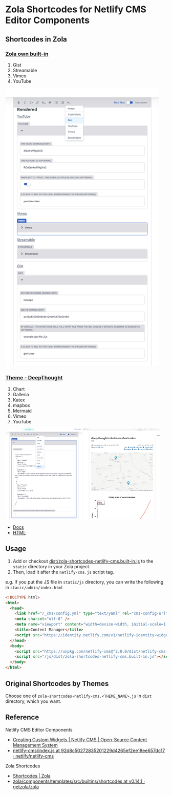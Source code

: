 # Zola Shortcodes for Netlify CMS Editor Components


## Shortcodes in Zola

### [Zola own built-in](https://www.getzola.org/documentation/content/shortcodes/#built-in-shortcodes)

1. Gist
2. Streamable
3. Vimeo
4. YouTube

<img src="docs/screenshot-shortcodes-on-cms.png" width="480px">

### [Theme - DeepThought](https://github.com/RatanShreshtha/DeepThought)

1. Chart
2. Galleria
3. Katex
4. mapbox
5. Mermaid
6. Vimeo
7. YouTube

<img src="docs/screenshot-DeepThought-shortcodes-in-blogui.png" width="240px"> <img src="docs/screenshot-DeepThought-shortcodes-in-netlifycms.png" width="240px">


- [Docs](https://github.com/RatanShreshtha/DeepThought/blob/main/content/docs/extended-shortcodes/index.md)
- [HTML](https://github.com/RatanShreshtha/DeepThought/tree/main/templates/shortcodes)


## Usage

1. Add or checkout [dist/zola-shortcodes-netlify-cms.built-in.js](/dist/zola-shortcodes-netlify-cms.built-in.js) to the `static` directory in your Zola project.
2. Then, load it after the `netlify-cms.js` script tag.

e.g. If you put the JS file in `static/js` directory, you can write the following in `stacic/admin/index.html`

```html
<!DOCTYPE html>
<html>
  <head>
    <link href="/_cms/config.yml" type="text/yaml" rel="cms-config-url">
    <meta charset="utf-8" />
    <meta name="viewport" content="width=device-width, initial-scale=1.0" />
    <title>Content Manager</title>
    <script src="https://identity.netlify.com/v1/netlify-identity-widget.js"></script>
  </head>
  <body>
    <script src="https://unpkg.com/netlify-cms@^2.0.0/dist/netlify-cms.js"></script>
    <script src="/js/dist/zola-shortcodes-netlify-cms.built-in.js"></script><!-- HERE -->
  </body>
</html>
```


## Original Shortcodes by Themes

Choose one of `zola-shortcodes-netlify-cms.<THEME_NAME>.js` in `dist` directory, which you want.


## Reference

Netlify CMS Editor Components
- [Creating Custom Widgets | Netlify CMS | Open-Source Content Management System](https://www.netlifycms.org/docs/custom-widgets/#registereditorcomponent)
- [netlify-cms/index.js at 92d8c50272835201229d4265ef2ee18ee657dc17 · netlify/netlify-cms](https://github.com/netlify/netlify-cms/blob/92d8c50272835201229d4265ef2ee18ee657dc17/packages/netlify-cms-editor-component-image/src/index.js)

Zola Shortcodes
- [Shortcodes | Zola](https://www.getzola.org/documentation/content/shortcodes/)
- [zola/components/templates/src/builtins/shortcodes at v0.14.1 · getzola/zola](https://github.com/getzola/zola/tree/v0.14.1/components/templates/src/builtins/shortcodes)

